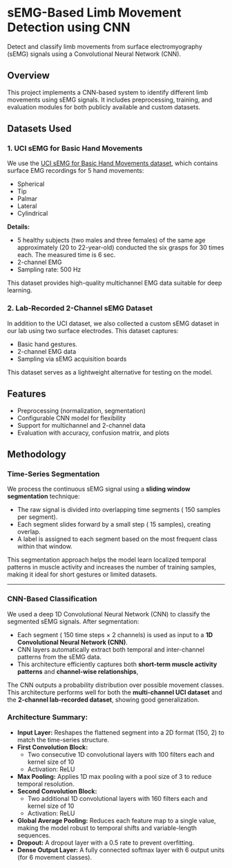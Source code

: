 # sEMG-Based Limb Movement Detection using CNN

Detect and classify limb movements from surface electromyography (sEMG) signals using a Convolutional Neural Network (CNN).

## Overview

This project implements a CNN-based system to identify different limb movements using sEMG signals. It includes preprocessing, training, and evaluation modules for both publicly available and custom datasets.

## Datasets Used

### 1. UCI sEMG for Basic Hand Movements

We use the [UCI sEMG for Basic Hand Movements dataset](https://archive.ics.uci.edu/dataset/313/semg+for+basic+hand+movements), which contains surface EMG recordings for 5 hand movements:

- Spherical
- Tip
- Palmar
- Lateral
- Cylindrical

**Details:**

- 5 healthy subjects (two males and three females) of the same age approximately (20 to 22-year-old) conducted the six grasps for 30 times each. The measured time is 6 sec. 
- 2-channel EMG
- Sampling rate: 500 Hz

This dataset provides high-quality multichannel EMG data suitable for deep learning.

### 2. Lab-Recorded 2-Channel sEMG Dataset

In addition to the UCI dataset, we also collected a custom sEMG dataset in our lab using two surface electrodes. This dataset captures:

- Basic hand gestures.
- 2-channel EMG data 
- Sampling via sEMG acquisition boards

This dataset serves as a lightweight alternative for testing on the model.

## Features

- Preprocessing (normalization, segmentation)
- Configurable CNN model for flexibility
- Support for multichannel and 2-channel data
- Evaluation with accuracy, confusion matrix, and plots

## Methodology

### Time-Series Segmentation

We process the continuous sEMG signal using a **sliding window segmentation** technique:

- The raw signal is divided into overlapping time segments ( 150 samples per segment).
- Each segment slides forward by a small step ( 15 samples), creating overlap.
- A label is assigned to each segment based on the most frequent class within that window.

This segmentation approach helps the model learn localized temporal patterns in muscle activity and increases the number of training samples, making it ideal for short gestures or limited datasets.

---

### CNN-Based Classification

We used a deep 1D Convolutional Neural Network (CNN) to classify the segmented sEMG signals.
After segmentation:

- Each segment ( 150 time steps × 2 channels) is used as input to a **1D Convolutional Neural Network (CNN)**.
- CNN layers automatically extract both temporal and inter-channel patterns from the sEMG data.
- This architecture efficiently captures both **short-term muscle activity patterns** and **channel-wise relationships**, 


The CNN outputs a probability distribution over possible movement classes. This architecture performs well for both the **multi-channel UCI dataset** and the **2-channel lab-recorded dataset**, showing good generalization.

### Architecture Summary:

- **Input Layer:** Reshapes the flattened segment into a 2D format (150, 2) to match the time-series structure.
- **First Convolution Block:**
  - Two consecutive 1D convolutional layers with 100 filters each and kernel size of 10
  - Activation: ReLU
- **Max Pooling:** Applies 1D max pooling with a pool size of 3 to reduce temporal resolution.
- **Second Convolution Block:**
  - Two additional 1D convolutional layers with 160 filters each and kernel size of 10
  - Activation: ReLU
- **Global Average Pooling:** Reduces each feature map to a single value, making the model robust to temporal shifts and variable-length sequences.
- **Dropout:** A dropout layer with a 0.5 rate to prevent overfitting.
- **Dense Output Layer:** A fully connected softmax layer with 6 output units (for 6 movement classes).







